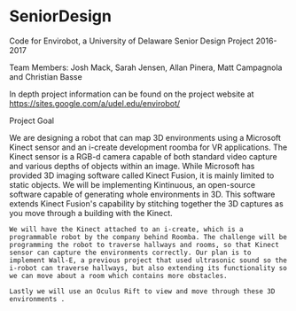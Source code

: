# SeniorDesign

Code for Envirobot, a University of Delaware Senior Design Project 2016-2017

Team Members: Josh Mack, Sarah Jensen, Allan Pinera, Matt Campagnola and Christian Basse

In depth project information can be found on the project website at https://sites.google.com/a/udel.edu/envirobot/


Project Goal

We are designing a robot that can map 3D environments using  a Microsoft Kinect sensor and an i-create development roomba for VR applications. The Kinect sensor is a RGB-d camera capable of both standard video capture and various depths of objects within an image. While Microsoft has provided 3D imaging software called Kinect Fusion, it is mainly limited to static objects. We will be implementing Kintinuous, an open-source software capable of generating whole environments in 3D. This software extends Kinect Fusion's capability by stitching together the 3D captures as you move through a building with the Kinect. 
 
    We will have the Kinect attached to an i-create, which is a programmable robot by the company behind Roomba. The challenge will be programming the robot to traverse hallways and rooms, so that Kinect sensor can capture the environments correctly. Our plan is to implement Wall-E, a previous project that used ultrasonic sound so the i-robot can traverse hallways, but also extending its functionality so we can move about a room which contains more obstacles.
 
    Lastly we will use an Oculus Rift to view and move through these 3D environments .
